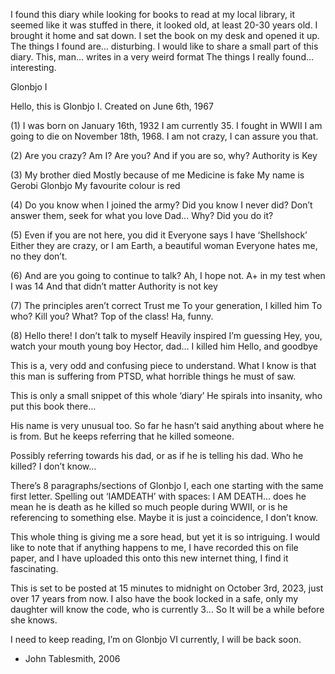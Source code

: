 I found this diary while looking for books to read at my local library, it seemed like it was stuffed in there, it looked old, at least 20-30 years old. I brought it home and sat down. I set the book on my desk and opened it up. The things I found are… disturbing. I would like to share a small part of this diary. This, man… writes in a very weird format The things I really found… interesting.



Glonbjo I

Hello, this is Glonbjo I. 
Created on June 6th, 1967

(1)
I was born on January 16th, 1932
I am currently 35.
I fought in WWII
I am going to die on November 18th, 1968.
I am not crazy, I can assure you that.

(2)
Are you crazy?
Am I? 
Are you?
And if you are so, why?
Authority is Key

(3)
My brother died 
Mostly because of me
Medicine is fake
My name is Gerobi Glonbjo
My favourite colour is red

(4)
Do you know when I joined the army?
Did you know I never did?
Don’t answer them, seek for what you love
Dad… Why?
Did you do it?

(5)
Even if you are not here, you did it
Everyone says I have ‘Shellshock’
Either they are crazy, or I am
Earth, a beautiful woman 
Everyone hates me, no they don’t.

(6)
And are you going to continue to talk?
Ah, I hope not.
A+ in my test when I was 14
And that didn’t matter 
Authority is not key

(7)
The principles aren’t correct
Trust me
To your generation, I killed him
To who? Kill you? What? 
Top of the class! Ha, funny.

(8)
Hello there! I don’t talk to myself 
Heavily inspired I’m guessing 
Hey, you, watch your mouth young boy
Hector, dad… I killed him
Hello, and goodbye




This is a, very odd and confusing piece to understand. What I know is that this man is suffering from PTSD, what horrible things he must of saw.

This is only a small snippet of this whole ‘diary’ He spirals into insanity, who put this book there…

His name is very unusual too. So far he hasn’t said anything about where he is from. But he keeps referring that he killed someone.

Possibly referring towards his dad, or as if he is telling his dad. Who he killed? I don’t know…

There’s 8 paragraphs/sections of Glonbjo I, each one starting with the same first letter. 
Spelling out ‘IAMDEATH’ with spaces: I AM DEATH… does he mean he is death as he killed so much people during WWII, or is he referencing to something else. Maybe it is just a coincidence, I don’t know.

This whole thing is giving me a sore head, but yet it is so intriguing. I would like to note that if anything happens to me, I have recorded this on file paper, and I have uploaded this onto this new internet thing, I find it fascinating. 

This is set to be posted at 15 minutes to midnight on October 3rd, 2023, just over 17 years from now. I also have the book locked in a safe, only my daughter will know the code, who is currently 3… So It will be a while before she knows.

I need to keep reading, I’m on Glonbjo VI currently, I will be back soon.

- John Tablesmith, 2006
